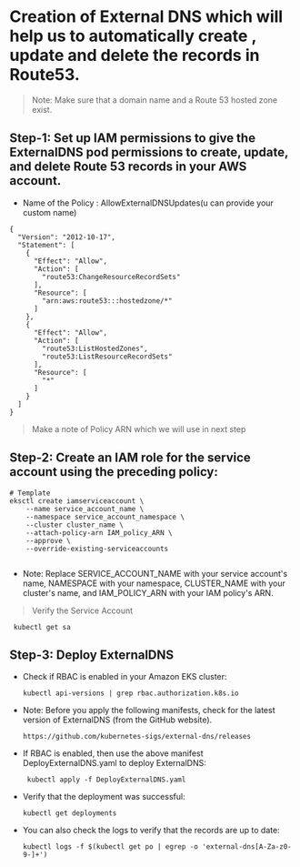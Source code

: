 # Creation of External DNS which will help us to automatically create , update and delete the records in Route53.

> Note: Make sure that a domain name and a Route 53 hosted zone exist.

## Step-1: Set up IAM permissions to give the ExternalDNS pod permissions to create, update, and delete Route 53 records in your AWS account.

* Name of the Policy : AllowExternalDNSUpdates(u can provide your custom name)

```
{
  "Version": "2012-10-17",
  "Statement": [
    {
      "Effect": "Allow",
      "Action": [
        "route53:ChangeResourceRecordSets"
      ],
      "Resource": [
        "arn:aws:route53:::hostedzone/*"
      ]
    },
    {
      "Effect": "Allow",
      "Action": [
        "route53:ListHostedZones",
        "route53:ListResourceRecordSets"
      ],
      "Resource": [
        "*"
      ]
    }
  ]
}

```
> Make a note of Policy ARN which we will use in next step

## Step-2: Create an IAM role for the service account using the preceding policy:

```
# Template
eksctl create iamserviceaccount \
    --name service_account_name \
    --namespace service_account_namespace \
    --cluster cluster_name \
    --attach-policy-arn IAM_policy_ARN \
    --approve \
    --override-existing-serviceaccounts
    
```
*  Note: Replace SERVICE_ACCOUNT_NAME with your service account's name, NAMESPACE with your namespace, CLUSTER_NAME with your cluster's name, and IAM_POLICY_ARN with your IAM policy's ARN.

> Verify the Service Account

     kubectl get sa

## Step-3: Deploy ExternalDNS

* Check if RBAC is enabled in your Amazon EKS cluster:

      kubectl api-versions | grep rbac.authorization.k8s.io

* Note: Before you apply the following manifests, check for the latest version of ExternalDNS (from the GitHub website).

      https://github.com/kubernetes-sigs/external-dns/releases
  
* If RBAC is enabled, then use the above manifest DeployExternalDNS.yaml to deploy ExternalDNS:
   
       kubectl apply -f DeployExternalDNS.yaml
   
*  Verify that the deployment was successful:

       kubectl get deployments

* You can also check the logs to verify that the records are up to date:

      kubectl logs -f $(kubectl get po | egrep -o 'external-dns[A-Za-z0-9-]+')









 
